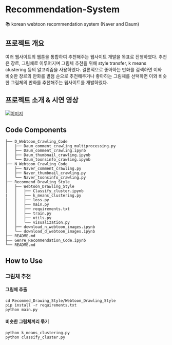 # Recommendation-System
:books: korean webtoon recommendation system
(Naver and Daum)

## 프로젝트 개요
여러 웹사이트의 웹툰을 통합하여 추천해주는 웹사이트 개발을 목표로 진행하였다. 
추천은 장르, 그림체로 이루어지며 그림체 추천을 위해 style transfer, k means clustering 등의 알고리즘을 사용하였다. 
결론적으로 좋아하는 만화를 검색하면 이와 비슷한 장르의 만화를 별점 순으로 추천해주거나 좋아하는 그림체를 선택하면 이와 비슷한 그림체의 만화를 추천해주는 웹사이트를 개발하였다.


## 프로젝트 소개 & 시연 영상
[![이미지](https://img.youtube.com/vi/QH6CKN6mb8M/0.jpg)](https://www.youtube.com/watch?v=QH6CKN6mb8M&t=0s)

## Code Components
```
├── D_Webtoon_Crawling_Code
│   ├── Daum_comment_crawling_multiprocessing.py
│   ├── Daum_comment_crawling.ipynb
│   ├── Daum_thumbnail_crawling.ipynb
│   └── Daum_toonsinfo_crawling.ipynb
├── N_Webtoon_Crawling_Code
│   ├── Naver_comment_crawling.py
│   ├── Naver_thumbnail_crawling.py
│   └── Naver_toonsinfo_crawling.py
├── Recommend_Drawling_Style
│   ├── Webtoon_Drawling_Style
│   │   ├── Classify_cluster.ipynb
|   │   ├── k_means_clustering.py
│   │   ├── loss.py
│   │   ├── main.py
│   │   ├── requirements.txt
│   │   ├── train.py
│   │   ├── utils.py
│   │   └── visualization.py
│   ├── download_n_webtoon_images.ipynb
│   └── download_d_webtoon_images.ipynb
├── README.md
├── Genre_Recommendation_Code.ipynb
└── README.md
```

## How to Use
### 그림체 추천
#### 그림체 추출
```
cd Recommed_Drawing_Style/Webtoon_Drawling_Style
pip install -r requirements.txt
python main.py
```
#### 비슷한 그림체끼리 묶기
```
python k_means_clustering.py
python classify_cluster.py
```

